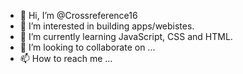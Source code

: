 - 👋 Hi, I’m @Crossreference16
- 👀 I’m interested in building apps/webistes.
- 🌱 I’m currently learning JavaScript, CSS and HTML.
- 💞️ I’m looking to collaborate on ...
- 📫 How to reach me ...

<!---
Crossreference16/Crossreference16 is a ✨ special ✨ repository because its `README.md` (this file) appears on your GitHub profile.
You can click the Preview link to take a look at your changes.
--->
